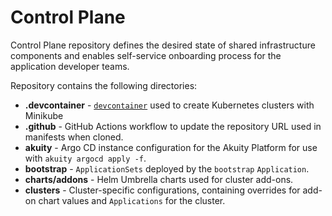 # Control Plane

Control Plane repository defines the desired state of shared infrastructure components and enables self-service onboarding process for the application developer teams.

Repository contains the following directories:

- **.devcontainer** - [`devcontainer`](https://containers.dev/) used to create Kubernetes clusters with Minikube
- **.github** - GitHub Actions workflow to update the repository URL used in manifests when cloned.
- **akuity** - Argo CD instance configuration for the Akuity Platform for use with `akuity argocd apply -f`.
- **bootstrap** - `ApplicationSets` deployed by the `bootstrap` `Application`.
- **charts/addons** - Helm Umbrella charts used for cluster add-ons.
- **clusters** - Cluster-specific configurations, containing overrides for add-on chart values and `Applications` for the cluster.